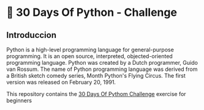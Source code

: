 # 🐍 30 Days Of Python - Challenge

## Introduccion 
Python is a high-level programming language for general-purpose programming. It is an open source, interpreted, objected-oriented programming language. Python was created by a Dutch programmer, Guido van Rossum. The name of Python programming language was derived from a British sketch comedy series, Month Python's Flying Circus. The first version was released on February 20, 1991.

This repository contains the [30 Days Of Pythom Challenge](https://github.com/Asabeneh/30-Days-Of-Python) exercise for beginners

